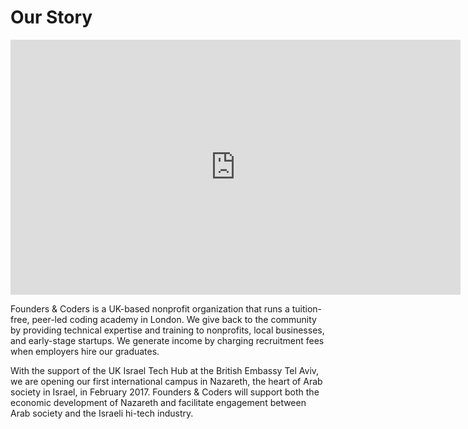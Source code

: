 # Our Story

<div class="vid">
	<iframe src="https://player.vimeo.com/video/188014263" width="720px" height="408px" frameborder="0" webkitallowfullscreen mozallowfullscreen allowfullscreen></iframe>
</div>



Founders & Coders is a UK-based nonprofit organization that runs a tuition-free, peer-led coding academy in London. We give back to the community by providing technical expertise and training to nonprofits, local businesses, and early-stage startups. We generate income by charging recruitment fees when employers hire our graduates.

With the support of the UK Israel Tech Hub at the British Embassy Tel Aviv, we are opening our first international campus in Nazareth, the heart of Arab society in Israel, in February 2017. Founders & Coders will support both the economic development of Nazareth and facilitate engagement between Arab society and the Israeli hi-tech industry.
